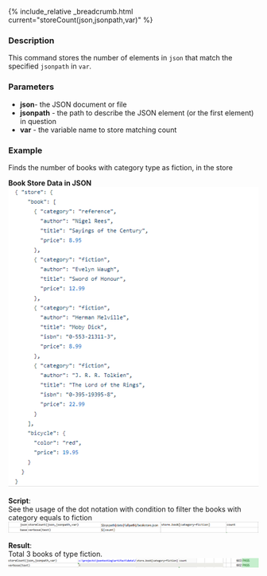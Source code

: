 {% include_relative _breadcrumb.html current="storeCount(json,jsonpath,var)" %}

### Description
This command stores the number of elements in `json` that match the specified `jsonpath` in `var`.


### Parameters
- **json**\- the JSON document or file
- **jsonpath** \- the path to describe the JSON element (or the first element) in question
- **var** \- the variable name to store matching count


### Example
Finds the number of books with category type as fiction, in the store<br/>

**Book Store Data in JSON**<br/>
![bookStoreData](image/bookStoreData.png)

**Script**:<br/>
See the usage of the dot notation with condition to filter the books with category equals to fiction<br/>
![script](image/storeCount_01.png)

**Result**:<br/>
Total 3 books of type fiction.<br/>
![output](image/storeCount_02.png)
